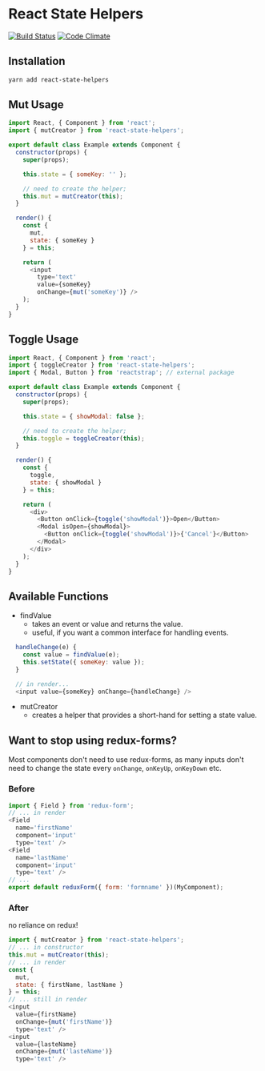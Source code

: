# React State Helpers
[![Build Status](https://travis-ci.org/NullVoxPopuli/react-state-helpers.svg?branch=master)](https://travis-ci.org/NullVoxPopuli/react-state-helpers)
[![Code Climate](https://codeclimate.com/github/NullVoxPopuli/react-state-helpers/badges/gpa.svg)](https://codeclimate.com/github/NullVoxPopuli/react-state-helpers)

## Installation

```bash
yarn add react-state-helpers
```

## Mut Usage

```js
import React, { Component } from 'react';
import { mutCreator } from 'react-state-helpers';

export default class Example extends Component {
  constructor(props) {
    super(props);

    this.state = { someKey: '' };

    // need to create the helper;
    this.mut = mutCreator(this);
  }

  render() {
    const {
      mut,
      state: { someKey }
    } = this;

    return (
      <input
        type='text'
        value={someKey}
        onChange={mut('someKey')} />
    );
  }
}
```

## Toggle Usage

```js
import React, { Component } from 'react';
import { toggleCreator } from 'react-state-helpers';
import { Modal, Button } from 'reactstrap'; // external package

export default class Example extends Component {
  constructor(props) {
    super(props);

    this.state = { showModal: false };

    // need to create the helper;
    this.toggle = toggleCreator(this);
  }

  render() {
    const {
      toggle,
      state: { showModal }
    } = this;

    return (
      <div>
        <Button onClick={toggle('showModal')}>Open</Button>
        <Modal isOpen={showModal}>
          <Button onClick={toggle('showModal')}>{'Cancel'}</Button>
        </Modal>
      </div>
    );
  }
}
```


## Available Functions

 - findValue
   - takes an event or value and returns the value.
   - useful, if you want a common interface for handling events.

```js
  handleChange(e) {
    const value = findValue(e);
    this.setState({ someKey: value });
  }

  // in render...
  <input value={someKey} onChange={handleChange} />
```

 - mutCreator
   - creates a helper that provides a short-hand for setting a state value.


## Want to stop using redux-forms?

Most components don't need to use redux-forms, as many inputs don't need to change the state every `onChange`, `onKeyUp`, `onKeyDown` etc.

### Before

```js
import { Field } from 'redux-form';
// ... in render
<Field
  name='firstName'
  component='input'
  type='text' />
<Field
  name='lastName'
  component='input'
  type='text' />
// ...
export default reduxForm({ form: 'formname' })(MyComponent);
```

### After

no reliance on redux!

```js
import { mutCreator } from 'react-state-helpers';
// ... in constructor
this.mut = mutCreator(this);
// ... in render
const {
  mut,
  state: { firstName, lastName }
} = this;
// ... still in render
<input
  value={firstName}
  onChange={mut('firstName')}
  type='text' />
<input
  value={lasteName}
  onChange={mut('lasteName')}
  type='text' />
```
